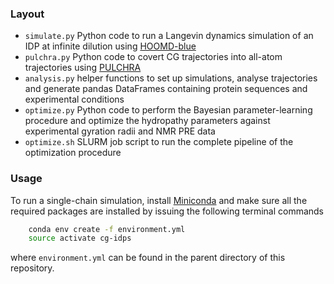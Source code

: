 ### Layout

- `simulate.py` Python code to run a Langevin dynamics simulation of an IDP at infinite dilution using [HOOMD-blue](https://hoomd-blue.readthedocs.io/en/latest/)
- `pulchra.py` Python code to covert CG trajectories into all-atom trajectories using [PULCHRA](https://doi.org/10.1002/jcc.20906) 
- `analysis.py` helper functions to set up simulations, analyse trajectories and generate pandas DataFrames containing protein sequences and experimental conditions
- `optimize.py` Python code to perform the Bayesian parameter-learning procedure and optimize the hydropathy parameters against experimental gyration radii and NMR PRE data
- `optimize.sh` SLURM job script to run the complete pipeline of the optimization procedure

### Usage

To run a single-chain simulation, install [Miniconda](https://conda.io/miniconda.html) and make sure all the required packages are installed by issuing the following terminal commands

```bash
    conda env create -f environment.yml
    source activate cg-idps
```

where `environment.yml` can be found in the parent directory of this repository.
